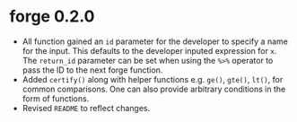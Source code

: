 # forge 0.2.0

- All function gained an `id` parameter for the developer to specify a name for the input. This defaults to the developer inputed expression for `x`. The `return_id` parameter can be set when using the `%>%` operator to pass the ID to the next forge function.
- Added `certify()` along with helper functions e.g. `ge()`, `gte()`, `lt()`, for common comparisons. One can also provide arbitrary conditions in the form of functions.
- Revised `README` to reflect changes.
